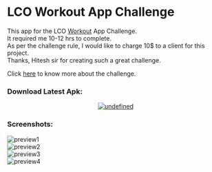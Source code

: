 # LCO Workout App Challenge   
This app for the LCO [Workout](https://www.youtube.com/watch?v=VFrKjhcTAzE) App Challenge.   
It required me 10-12 hrs to complete.   
As per the challenge rule, I would like to charge 10$ to a client for this project.  
Thanks, Hitesh sir for creating such a great challenge.  

Click [here](https://www.youtube.com/watch?v=VFrKjhcTAzE) to know more about the challenge.  
### Download Latest Apk:
<p align="center">
  <a href="https://github.com/mrwhoknows55/Workout_App/raw/master/app/release/app-release.apk"><img alt="undefined" src="https://img.shields.io/badge/-Download-brightgreen?style=for-the-badge"></a>
</p>

### Screenshots:
![preview1](https://github.com/mrwhoknows55/Workout_App/blob/master/screenshots/1.jpg) <br/>
![preview2](https://github.com/mrwhoknows55/Workout_App/blob/master/screenshots/2.jpg) <br/>
![preview3](https://github.com/mrwhoknows55/Workout_App/blob/master/screenshots/3.jpg) <br/>
![preview4](https://github.com/mrwhoknows55/Workout_App/blob/master/screenshots/4.jpg) <br/>
